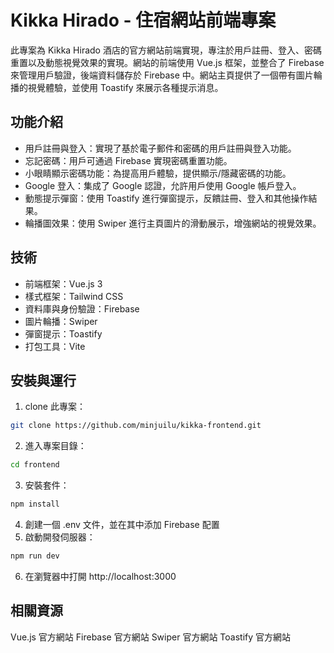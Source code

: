 # Kikka Hirado - 住宿網站前端專案
此專案為 Kikka Hirado 酒店的官方網站前端實現，專注於用戶註冊、登入、密碼重置以及動態視覺效果的實現。網站的前端使用 Vue.js 框架，並整合了 Firebase 來管理用戶驗證，後端資料儲存於 Firebase 中。網站主頁提供了一個帶有圖片輪播的視覺體驗，並使用 Toastify 來展示各種提示消息。

## 功能介紹
- 用戶註冊與登入：實現了基於電子郵件和密碼的用戶註冊與登入功能。
- 忘記密碼：用戶可通過 Firebase 實現密碼重置功能。
- 小眼睛顯示密碼功能：為提高用戶體驗，提供顯示/隱藏密碼的功能。
- Google 登入：集成了 Google 認證，允許用戶使用 Google 帳戶登入。
- 動態提示彈窗：使用 Toastify 進行彈窗提示，反饋註冊、登入和其他操作結果。
- 輪播圖效果：使用 Swiper 進行主頁圖片的滑動展示，增強網站的視覺效果。

## 技術
- 前端框架：Vue.js 3
- 樣式框架：Tailwind CSS
- 資料庫與身份驗證：Firebase
- 圖片輪播：Swiper
- 彈窗提示：Toastify
- 打包工具：Vite

## 安裝與運行
1. clone 此專案：
```sh
git clone https://github.com/minjuilu/kikka-frontend.git
```
2. 進入專案目錄：
```sh
cd frontend
```
3. 安裝套件：
```sh
npm install
```
4. 創建一個 .env 文件，並在其中添加 Firebase 配置
5. 啟動開發伺服器：
```sh
npm run dev
```
6. 在瀏覽器中打開 http://localhost:3000

## 相關資源
Vue.js 官方網站
Firebase 官方網站
Swiper 官方網站
Toastify 官方網站

